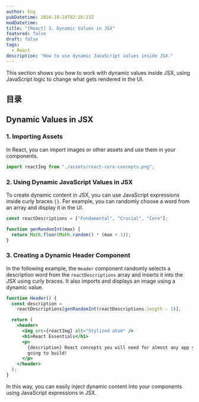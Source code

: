 ```yaml
---
author: Eng
pubDatetime: 2024-10-24T02:26:23Z
modDatetime:
title: "[React] 3. Dynamic Values in JSX"
featured: false
draft: false
tags:
  - React
description: "How to use dynamic JavaScript values inside JSX."
---
```


This section shows you how to work with dynamic values inside JSX, using JavaScript logic to change what gets rendered in the UI.

## 目录

## Dynamic Values in JSX

### 1. Importing Assets

In React, you can import images or other assets and use them in your components.

```jsx
import reactImg from "./assets/react-core-concepts.png";
```

### 2. Using Dynamic JavaScript Values in JSX

To create dynamic content in JSX, you can use JavaScript expressions inside curly braces `{}`. For example, you can randomly choose a word from an array and display it in the UI.

```jsx
const reactDescriptions = ["Fundamental", "Crucial", "Core"];

function genRandomInt(max) {
  return Math.floor(Math.random() * (max + 1));
}
```

### 3. Creating a Dynamic Header Component

In the following example, the `Header` component randomly selects a description word from the `reactDescriptions` array and inserts it into the JSX using curly braces. It also imports and displays an image using a dynamic value.

```jsx
function Header() {
  const description =
    reactDescriptions[genRandomInt(reactDescriptions.length - 1)];

  return (
    <header>
      <img src={reactImg} alt="Stylized atom" />
      <h1>React Essentials</h1>
      <p>
        {description} React concepts you will need for almost any app you are
        going to build!
      </p>
    </header>
  );
}
```

In this way, you can easily inject dynamic content into your components using JavaScript expressions in JSX.
